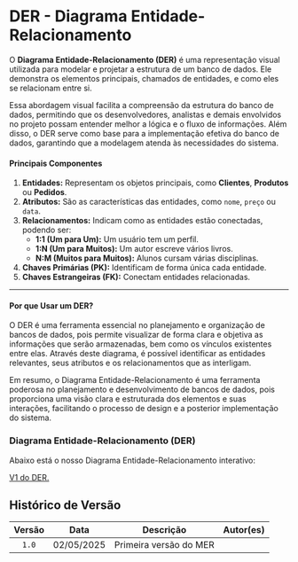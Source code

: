 # DER - Diagrama Entidade-Relacionamento

O **Diagrama Entidade-Relacionamento (DER)** é uma representação visual utilizada para modelar e projetar a estrutura de um banco de dados. Ele demonstra os elementos principais, chamados de entidades, e como eles se relacionam entre si.

Essa abordagem visual facilita a compreensão da estrutura do banco de dados, permitindo que os desenvolvedores, analistas e demais envolvidos no projeto possam entender melhor a lógica e o fluxo de informações. Além disso, o DER serve como base para a implementação efetiva do banco de dados, garantindo que a modelagem atenda às necessidades do sistema.

#### **Principais Componentes**

1. **Entidades:** Representam os objetos principais, como **Clientes**, **Produtos** ou **Pedidos**.  
2. **Atributos:** São as características das entidades, como `nome`, `preço` ou `data`.  
3. **Relacionamentos:** Indicam como as entidades estão conectadas, podendo ser:  
   - **1:1 (Um para Um):** Um usuário tem um perfil.  
   - **1:N (Um para Muitos):** Um autor escreve vários livros.  
   - **N:M (Muitos para Muitos):** Alunos cursam várias disciplinas.  
4. **Chaves Primárias (PK):** Identificam de forma única cada entidade.  
5. **Chaves Estrangeiras (FK):** Conectam entidades relacionadas.

---

#### **Por que Usar um DER?**

O DER é uma ferramenta essencial no planejamento e organização de bancos de dados, pois permite visualizar de forma clara e objetiva as informações que serão armazenadas, bem como os vínculos existentes entre elas. Através deste diagrama, é possível identificar as entidades relevantes, seus atributos e os relacionamentos que as interligam.

Em resumo, o Diagrama Entidade-Relacionamento é uma ferramenta poderosa no planejamento e desenvolvimento de bancos de dados, pois proporciona uma visão clara e estruturada dos elementos e suas interações, facilitando o processo de design e a posterior implementação do sistema.


### Diagrama Entidade-Relacionamento (DER)

Abaixo está o nosso Diagrama Entidade-Relacionamento interativo:


[V1 do DER.]()


## Histórico de Versão

| Versão | Data | Descrição | Autor(es) |
| :-: | :-: | :-: | :-: | 
| `1.0`  | 02/05/2025 | Primeira versão  do MER  |  |

